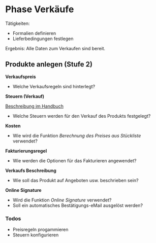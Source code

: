 # Phase Verkäufe

Tätigkeiten:

* Formalien definieren
* Lieferbedingungen festlegen

Ergebnis: Alle Daten zum Verkaufen sind bereit.

## Produkte anlegen (Stufe 2)

**Verkaufspreis**

- Welche Verkaufsregeln sind hinterlegt?

**Steuern (Verkauf)**

[Beschreibung im Handbuch](https://www.odoo-wiki.org/theorie-mehrwertsteuer.html#steuersatze)

- Welche Steuern werden für den Verkauf des Produkts festgelegt?

**Kosten**

- Wie wird die Funktion *Berechnung des Preises aus Stückliste* verwendet?

**Fakturierungsregel**

- Wie werden die Optionen für das Fakturieren angewendet?

**Verkaufs Beschreibung**

- Wie soll das Produkt auf Angeboten usw. beschrieben sein?

**Online Signature**

- Wird die Funktion *Online Signature* verwendet?
- Soll ein automatisches Bestätigungs-eMail ausgelöst werden?

### Todos

- Preisregeln progammieren
- Steuern konfigurieren
